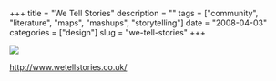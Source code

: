 +++
title = "We Tell Stories"
description = ""
tags = ["community", "literature", "maps", "mashups", "storytelling"]
date = "2008-04-03"
categories = ["design"]
slug = "we-tell-stories"
+++


 

  <div id="screens-thumbs" class="clearfix">
    <div class="txt-center" id="design-submission"><a href="http://www.wetellstories.co.uk/"><img id='bluga-thumbnail-1170' class='bluga-thumbnail large' src='http://media.konigi.com/bluga/
wt47f4ea82e880b_0.jpg'/></a></div>  
  </div>   
<p><a href="http://www.wetellstories.co.uk/">http://www.wetellstories.co.uk/</a></p>




